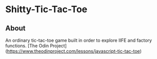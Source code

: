 # Shitty-Tic-Tac-Toe

## About

An ordinary tic-tac-toe game built in order to explore IIFE and factory functions.
[The Odin Project] (https://www.theodinproject.com/lessons/javascript-tic-tac-toe)
